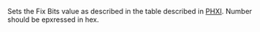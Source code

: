 Sets the Fix Bits value as described in the table described in [PHXI](#PHXI). Number should be epxressed in hex.
